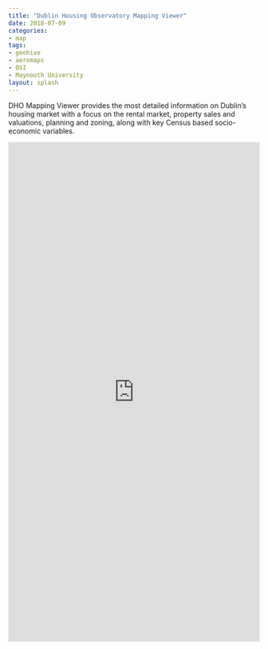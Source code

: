 ```yaml
---
title: "Dublin Housing Observatory Mapping Viewer"
date: 2018-07-09
categories:
- map
tags:
- geohive
- aeromaps
- OSI
- Maynooth University
layout: splash
---
```

DHO Mapping Viewer provides the most detailed information on Dublin’s housing market with a focus on the rental market,
property sales and valuations, planning and zoning, along with key Census based socio-economic variables.
<div class="dho-embed-wrap" style="height: 1000px; width: 100%;">
  <iframe frameborder="0"
    src="https://airomaps.geohive.ie/dho/?extent=-723571.9667%2C7016747.4341%2C-647134.9384%2C7093184.4624%2C102100"
    title="dublin-monitoring-and-reporting on Glitch" style="height: 100%; width: 100%; border: 0;">
    >
    <p>Your browser does not support iframes.</p>
</div>